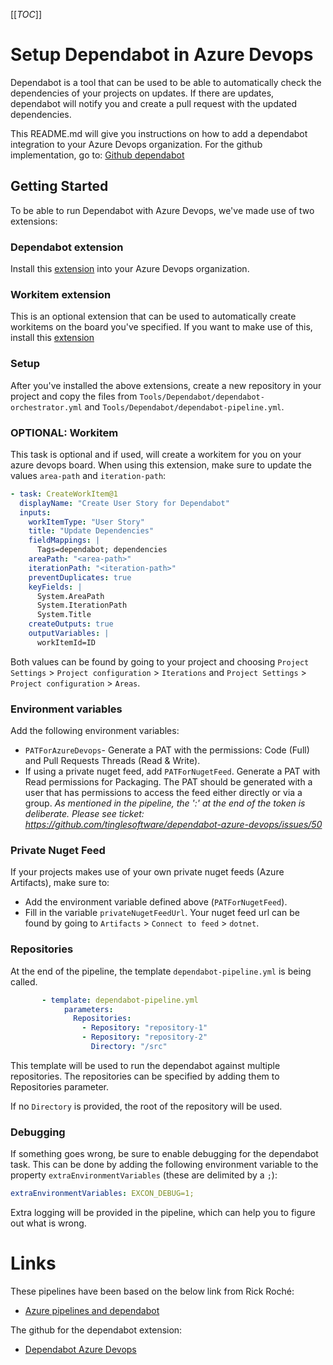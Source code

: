 [[_TOC_]]

# Setup Dependabot in Azure Devops

Dependabot is a tool that can be used to be able to automatically check the dependencies of your projects on updates.
If there are updates, dependabot will notify you and create a pull request with the updated dependencies.

This README.md will give you instructions on how to add a dependabot integration to your Azure Devops organization.
For the github implementation, go to: [Github dependabot](https://docs.github.com/en/code-security/supply-chain-security/keeping-your-dependencies-updated-automatically/enabling-and-disabling-dependabot-version-updates)

## Getting Started

To be able to run Dependabot with Azure Devops, we've made use of two extensions:

### Dependabot extension

Install this [extension](https://marketplace.visualstudio.com/items?itemName=tingle-software.dependabot) into your Azure Devops organization.

### Workitem extension

This is an optional extension that can be used to automatically create workitems on the board you've specified.
If you want to make use of this, install this [extension](https://marketplace.visualstudio.com/items?itemName=mspremier.CreateWorkItem)

### Setup

After you've installed the above extensions, create a new repository in your project and copy the files from `Tools/Dependabot/dependabot-orchestrator.yml` and `Tools/Dependabot/dependabot-pipeline.yml`.

### OPTIONAL: Workitem

This task is optional and if used, will create a workitem for you on your azure devops board.
When using this extension, make sure to update the values `area-path` and `iteration-path`:

```yaml
- task: CreateWorkItem@1
  displayName: "Create User Story for Dependabot"
  inputs:
    workItemType: "User Story"
    title: "Update Dependencies"
    fieldMappings: |
      Tags=dependabot; dependencies
    areaPath: "<area-path>"
    iterationPath: "<iteration-path>"
    preventDuplicates: true
    keyFields: |
      System.AreaPath
      System.IterationPath
      System.Title
    createOutputs: true
    outputVariables: |
      workItemId=ID
```

Both values can be found by going to your project and choosing `Project Settings` > `Project configuration` > `Iterations` and `Project Settings` > `Project configuration` > `Areas`.

### Environment variables

Add the following environment variables:

- `PATForAzureDevops`- Generate a PAT with the permissions: Code (Full) and Pull Requests Threads (Read & Write).
- If using a private nuget feed, add `PATForNugetFeed`. Generate a PAT with Read permissions for Packaging. The PAT should be generated with a user that has permissions to access the feed either directly or via a group. _As mentioned in the pipeline, the ':' at the end of the token is deliberate. Please see ticket: https://github.com/tinglesoftware/dependabot-azure-devops/issues/50_

### Private Nuget Feed

If your projects makes use of your own private nuget feeds (Azure Artifacts), make sure to:

- Add the environment variable defined above (`PATForNugetFeed`).
- Fill in the variable `privateNugetFeedUrl`. Your nuget feed url can be found by going to `Artifacts` > `Connect to feed` > `dotnet`.

### Repositories

At the end of the pipeline, the template `dependabot-pipeline.yml` is being called.

```yaml
       - template: dependabot-pipeline.yml
            parameters:
              Repositories:
                - Repository: "repository-1"
                - Repository: "repository-2"
                  Directory: "/src"
```

This template will be used to run the dependabot against multiple repositories. The repositories can be specified by adding them to Repositories parameter.

If no `Directory` is provided, the root of the repository will be used.

### Debugging

If something goes wrong, be sure to enable debugging for the dependabot task. This can be done by adding the following environment variable to the property `extraEnvironmentVariables` (these are delimited by a `;`):

```yaml
extraEnvironmentVariables: EXCON_DEBUG=1;
```

Extra logging will be provided in the pipeline, which can help you to figure out what is wrong.

# Links

These pipelines have been based on the below link from Rick Roché:

- [Azure pipelines and dependabot](https://www.rickroche.com/2021/05/azure-pipelines-and-dependabot/)

The github for the dependabot extension:

- [Dependabot Azure Devops](https://github.com/tinglesoftware/dependabot-azure-devops)
